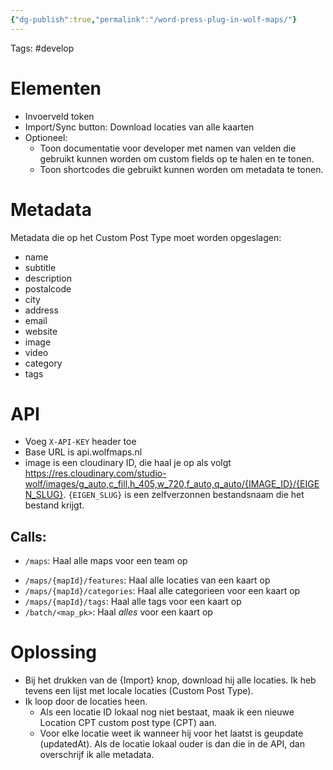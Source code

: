 ```yaml
---
{"dg-publish":true,"permalink":"/word-press-plug-in-wolf-maps/"}
---
```


Tags: #develop
# Elementen
- Invoerveld token
- Import/Sync button: Download locaties van alle kaarten
- Optioneel: 
	- Toon documentatie voor developer met namen van velden die gebruikt kunnen worden om custom fields op te halen en te tonen.
	- Toon shortcodes die gebruikt kunnen worden om metadata te tonen.
# Metadata
Metadata die op het Custom Post Type moet worden opgeslagen:
- name 
- subtitle 
- description
- postalcode 
- city
- address
- email
- website
- image
- video
- category
- tags
# API 
- Voeg `X-API-KEY` header toe
- Base URL is api.wolfmaps.nl
- image is een cloudinary ID, die haal je op als volgt
https://res.cloudinary.com/studio-wolf/images/g_auto,c_fill,h_405,w_720,f_auto,q_auto/{IMAGE_ID}/{EIGEN_SLUG}. `{EIGEN_SLUG}` is een zelfverzonnen bestandsnaam die het bestand krijgt.
## Calls:
* `/maps`: Haal alle maps voor een team op
- `/maps/{mapId}/features`: Haal alle locaties van een kaart op
- `/maps/{mapId}/categories`: Haal alle categorieen voor een kaart op
- `/maps/{mapId}/tags`: Haal alle tags voor een kaart op
- `/batch/<map_pk>`: Haal *alles* voor een kaart op
# Oplossing
- Bij het drukken van de {Import} knop, download hij alle locaties. Ik heb tevens een lijst met locale locaties (Custom Post Type).
- Ik loop door de locaties heen. 
	- Als een locatie ID lokaal nog niet bestaat, maak ik een nieuwe Location CPT custom post type (CPT) aan. 
	 - Voor elke locatie weet ik wanneer hij voor het laatst is geupdate (updatedAt). Als de locatie lokaal ouder is dan die in de API, dan overschrijf ik alle metadata.